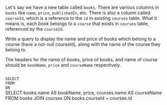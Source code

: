 Let's say we have a new table called `books`. There are various columns in `books` like `name`, `price`, `publishedIn`, etc.
There is also a column called `courseId`, which is a reference to the `id` in existing `courses` table. What it means is, each book belongs to a `course` that exists in `courses` table, referenced by the `courseId`.


Write a query to display the name and price of books which belong to a course (have a not-null courseId), along with the name of the course they belong to.

The headers for the name of books, price of books, and name of course should be `bookName`, `price` and `courseName` respectively.



<Editor lang="sql" dbName="students2-v2.db" type="exercise">
<code>
SELECT
FROM
ON
</code>

<solution>
SELECT books.name AS bookName,
       price,
       courses.name AS courseName
FROM   books JOIN courses
ON     books.courseId = courses.id
</solution>
</Editor>